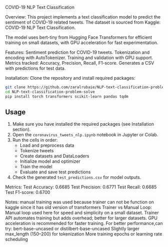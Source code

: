 COVID-19 NLP Text Classification

Overview:
This project implements a text classification model to predict the sentiment of COVID-19 related tweets. The dataset is sourced from Kaggle: COVID-19 NLP Text Classification.

The model uses bert-tiny from Hugging Face Transformers for efficient training on small datasets, with GPU acceleration for fast experimentation.

Features:
Sentiment prediction for COVID-19 tweets.
Tokenization and encoding with AutoTokenizer.
Training and validation with GPU support.
Metrics tracked: Accuracy, Precision, Recall, F1-score.
Generates a CSV with predictions for test data.

Installation:
Clone the repository and install required packages:

```bash
git clone https://github.com/zaralrubaie/NLP-text-classification-problem-solve.git
cd NLP-text-classification-problem-solve
pip install torch transformers scikit-learn pandas tqdm
```
## Usage

1. Make sure you have installed the required packages (see Installation section).
2. Open the `coronavirus_tweets_nlp.ipynb` notebook in Jupyter or Colab.
3. Run the cells in order:
   - Load and preprocess data
   - Tokenize tweets
   - Create datasets and DataLoaders
   - Initialize model and optimizer
   - Train the model
   - Evaluate and save test predictions
4. Check the generated `test_predictions.csv` for model outputs.

Metrics:
Test Accuracy: 0.6685
Test Precision: 0.6771
Test Recall: 0.6685
Test F1-score: 0.6700

Notes: manual training was used because trainer can not be function on kaggle since it has old version of transformers 
Trainer vs Manual Loop:
Manual loop used here for speed and simplicity on a small dataset.
Trainer API automates training but adds overhead; better for larger datasets.
GPU acceleration is recommended for faster training.
For better performance,can try:
bert-base-uncased or distilbert-base-uncased
Slightly larger max_length (150–200) for tokenization
More training epochs or learning rate scheduling

